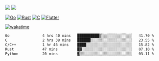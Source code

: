 [![](https://img.shields.io/badge/Windows_11-Pro-292e33?style=flat-square&logo=windows&logoColor=ffffff)](https://www.microsoft.com/en-us/windows/)
[![](https://img.shields.io/badge/macOS-Sequoia-292e33?style=flat-square&logo=apple&logoColor=ffffff)](https://www.apple.com/macbook-pro/) 

[![Go](https://img.shields.io/badge/-Go-DEA584?style=flat&logo=go&logoColor=000000)](https://golang.org/)
[![Rust](https://img.shields.io/badge/-Rust-DEA584?style=flat&logo=rust&logoColor=000000)](https://www.rust-lang.org)
[![C](https://img.shields.io/badge/--DEA584?style=flat&logo=c&logoColor=000000)](https://www.c-language.org/)
[![Flutter](https://img.shields.io/badge/-Flutter-DEA584?style=flat&logo=flutter&logoColor=000000)](https://flutter.dev/)

[![wakatime](https://wakatime.com/badge/user/9bb0c784-91ca-4b5c-8e9c-b13ece0f7b09.svg)](https://wakatime.com/@9bb0c784-91ca-4b5c-8e9c-b13ece0f7b09)


<!--START_SECTION:waka-->

```txt
Go               4 hrs 40 mins   ██████████▒░░░░░░░░░░░░░░   41.70 %
C                2 hrs 38 mins   ██████░░░░░░░░░░░░░░░░░░░   23.55 %
C/C++            1 hr 46 mins    ████░░░░░░░░░░░░░░░░░░░░░   15.82 %
Rust             47 mins         █▓░░░░░░░░░░░░░░░░░░░░░░░   07.10 %
Python           20 mins         ▓░░░░░░░░░░░░░░░░░░░░░░░░   03.11 %
```

<!--END_SECTION:waka-->
